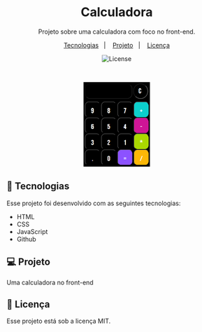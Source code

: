 <h1 align="center"> Calculadora </h1>

<p align="center">
Projeto sobre uma calculadora com foco no front-end. <br/>
</p>

<p align="center">
  <a href="#-tecnologias">Tecnologias</a>&nbsp;&nbsp;&nbsp;|&nbsp;&nbsp;&nbsp;
  <a href="#-projeto">Projeto</a>&nbsp;&nbsp;&nbsp;|&nbsp;&nbsp;&nbsp;
  <a href="#memo-licença">Licença</a>
</p>

<p align="center">
  <img alt="License" src="https://img.shields.io/static/v1?label=license&message=MIT&color=49AA26&labelColor=000000">
</p>

<br>

<p align="center">
  <img alt="calculadora" src=".github/preview.png" width="30%">
</p>

## 🚀 Tecnologias

Esse projeto foi desenvolvido com as seguintes tecnologias:

- HTML
- CSS
- JavaScript
- Github

## 💻 Projeto

Uma calculadora no front-end

## :memo: Licença

Esse projeto está sob a licença MIT.